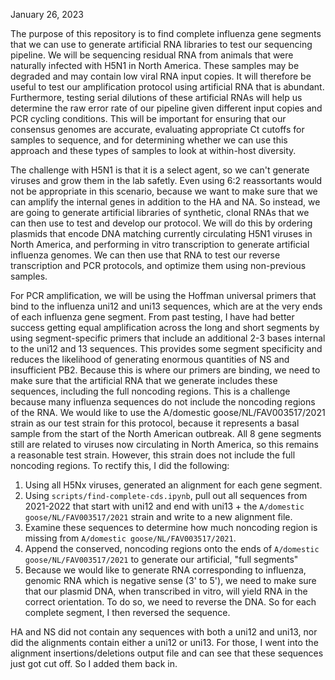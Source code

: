January 26, 2023 

The purpose of this repository is to find complete influenza gene segments that we can use to generate artificial RNA libraries to test our sequencing pipeline. We will be sequencing residual RNA from animals that were naturally infected with H5N1 in North America. These samples may be degraded and may contain low viral RNA input copies. It will therefore be useful to test our amplification protocol using artificial RNA that is abundant. Furthermore, testing serial dilutions of these artificial RNAs will help us determine the raw error rate of our pipeline given different input copies and PCR cycling conditions. This will be important for ensuring that our consensus genomes are accurate, evaluating appropriate Ct cutoffs for samples to sequence, and for determining whether we can use this approach and these types of samples to look at within-host diversity. 

The challenge with H5N1 is that it is a select agent, so we can't generate viruses and grow them in the lab safetly. Even using 6:2 reassortants would not be appropriate in this scenario, because we want to make sure that we can amplify the internal genes in addition to the HA and NA. So instead, we are going to generate artificial libraries of synthetic, clonal RNAs that we can then use to test and develop our protocol. We will do this by ordering plasmids that encode DNA matching currently circulating H5N1 viruses in North America, and performing in vitro transcription to generate artificial influenza genomes. 
We can then use that RNA to test our reverse transcription and PCR protocols, and optimize them using non-previous samples. 

For PCR amplification, we will be using the Hoffman universal primers that bind to the influenza uni12 and uni13 sequences, which are at the very ends of each influenza gene segment. From past testing, I have had better success getting equal amplification across the long and short segments by using segment-specific primers that include an additional 2-3 bases internal to the uni12 and 13 sequences. This provides some segment specificity and reduces the likelihood of generating enormous quantities of NS and insufficient PB2. Because this is where our primers are binding, we need to make sure that the artificial RNA that we generate includes these sequences, including the full noncoding regions. This is a challenge because many influenza sequences do not include the noncoding regions of the RNA. We would like to use the A/domestic goose/NL/FAV003517/2021 strain as our test strain for this protocol, because it represents a basal sample from the start of the North American outbreak. All 8 gene segments still are related to viruses now circulating in North America, so this remains a reasonable test strain. However, this strain does not include the full noncoding regions. To rectify this, I did the following: 

1. Using all H5Nx viruses, generated an alignment for each gene segment. 
2. Using `scripts/find-complete-cds.ipynb`, pull out all sequences from 2021-2022 that start with uni12 and end with uni13 + the `A/domestic goose/NL/FAV003517/2021` strain and write to a new alignment file. 
3. Examine these sequences to determine how much noncoding region is missing from `A/domestic goose/NL/FAV003517/2021`.
4. Append the conserved, noncoding regions onto the ends of `A/domestic goose/NL/FAV003517/2021` to generate our artificial, "full segments"
5. Because we would like to generate RNA corresponding to influenza, genomic RNA which is negative sense (3' to 5'), we need to make sure that our plasmid DNA, when transcribed in vitro, will yield RNA in the correct orientation. To do so, we need to reverse the DNA. So for each complete segment, I then reversed the sequence. 

HA and NS did not contain any sequences with both a uni12 and uni13, nor did the alignments contain either a uni12 or uni13. For those, I went into the alignment insertions/deletions output file and can see that these sequences just got cut off. So I added them back in. 
